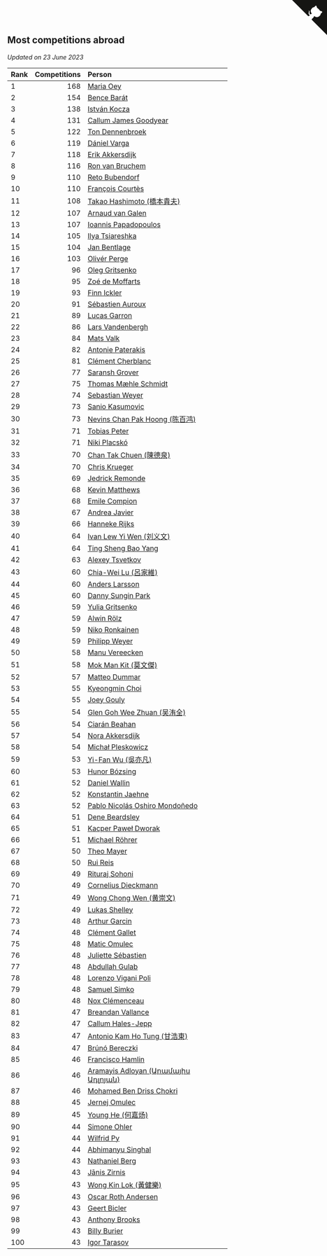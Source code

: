 ## Most competitions abroad

*Updated on 23 June 2023*

| Rank | Competitions | Person |
| :--- | ---: | :--- |
| 1 | 168 | [Maria Oey](https://www.worldcubeassociation.org/persons/2007OEYM01) |
| 2 | 154 | [Bence Barát](https://www.worldcubeassociation.org/persons/2008BARA01) |
| 3 | 138 | [István Kocza](https://www.worldcubeassociation.org/persons/2005KOCZ01) |
| 4 | 131 | [Callum James Goodyear](https://www.worldcubeassociation.org/persons/2012GOOD02) |
| 5 | 122 | [Ton Dennenbroek](https://www.worldcubeassociation.org/persons/2003DENN01) |
| 6 | 119 | [Dániel Varga](https://www.worldcubeassociation.org/persons/2008VARG01) |
| 7 | 118 | [Erik Akkersdijk](https://www.worldcubeassociation.org/persons/2005AKKE01) |
| 8 | 116 | [Ron van Bruchem](https://www.worldcubeassociation.org/persons/2003BRUC01) |
| 9 | 110 | [Reto Bubendorf](https://www.worldcubeassociation.org/persons/2012BUBE01) |
| 10 | 110 | [François Courtès](https://www.worldcubeassociation.org/persons/2008COUR01) |
| 11 | 108 | [Takao Hashimoto (橋本貴夫)](https://www.worldcubeassociation.org/persons/2007HASH01) |
| 12 | 107 | [Arnaud van Galen](https://www.worldcubeassociation.org/persons/2006GALE01) |
| 13 | 107 | [Ioannis Papadopoulos](https://www.worldcubeassociation.org/persons/2013PAPA01) |
| 14 | 105 | [Ilya Tsiareshka](https://www.worldcubeassociation.org/persons/2012TERE01) |
| 15 | 104 | [Jan Bentlage](https://www.worldcubeassociation.org/persons/2010BENT01) |
| 16 | 103 | [Olivér Perge](https://www.worldcubeassociation.org/persons/2007PERG01) |
| 17 | 96 | [Oleg Gritsenko](https://www.worldcubeassociation.org/persons/2011GRIT01) |
| 18 | 95 | [Zoé de Moffarts](https://www.worldcubeassociation.org/persons/2010MOFF02) |
| 19 | 93 | [Finn Ickler](https://www.worldcubeassociation.org/persons/2012ICKL01) |
| 20 | 91 | [Sébastien Auroux](https://www.worldcubeassociation.org/persons/2008AURO01) |
| 21 | 89 | [Lucas Garron](https://www.worldcubeassociation.org/persons/2006GARR01) |
| 22 | 86 | [Lars Vandenbergh](https://www.worldcubeassociation.org/persons/2003VAND01) |
| 23 | 84 | [Mats Valk](https://www.worldcubeassociation.org/persons/2007VALK01) |
| 24 | 82 | [Antonie Paterakis](https://www.worldcubeassociation.org/persons/2012PATE01) |
| 25 | 81 | [Clément Cherblanc](https://www.worldcubeassociation.org/persons/2014CHER05) |
| 26 | 77 | [Saransh Grover](https://www.worldcubeassociation.org/persons/2014GROV01) |
| 27 | 75 | [Thomas Mæhle Schmidt](https://www.worldcubeassociation.org/persons/2013SCHM02) |
| 28 | 74 | [Sebastian Weyer](https://www.worldcubeassociation.org/persons/2010WEYE02) |
| 29 | 73 | [Sanio Kasumovic](https://www.worldcubeassociation.org/persons/2009KASU01) |
| 30 | 73 | [Nevins Chan Pak Hoong (陈百鸿)](https://www.worldcubeassociation.org/persons/2010CHAN20) |
| 31 | 71 | [Tobias Peter](https://www.worldcubeassociation.org/persons/2014PETE03) |
| 32 | 71 | [Niki Placskó](https://www.worldcubeassociation.org/persons/2008PLAC01) |
| 33 | 70 | [Chan Tak Chuen (陳德泉)](https://www.worldcubeassociation.org/persons/2007CHUE01) |
| 34 | 70 | [Chris Krueger](https://www.worldcubeassociation.org/persons/2006KRUE01) |
| 35 | 69 | [Jedrick Remonde](https://www.worldcubeassociation.org/persons/2008REMO01) |
| 36 | 68 | [Kevin Matthews](https://www.worldcubeassociation.org/persons/2010MATT02) |
| 37 | 68 | [Emile Compion](https://www.worldcubeassociation.org/persons/2007COMP01) |
| 38 | 67 | [Andrea Javier](https://www.worldcubeassociation.org/persons/2010JAVI01) |
| 39 | 66 | [Hanneke Rijks](https://www.worldcubeassociation.org/persons/2008RIJK01) |
| 40 | 64 | [Ivan Lew Yi Wen (刘义文)](https://www.worldcubeassociation.org/persons/2012WENI01) |
| 41 | 64 | [Ting Sheng Bao Yang](https://www.worldcubeassociation.org/persons/2008BAOY01) |
| 42 | 63 | [Alexey Tsvetkov](https://www.worldcubeassociation.org/persons/2017TSVE02) |
| 43 | 60 | [Chia-Wei Lu (呂家維)](https://www.worldcubeassociation.org/persons/2007LUCH01) |
| 44 | 60 | [Anders Larsson](https://www.worldcubeassociation.org/persons/2003LARS01) |
| 45 | 60 | [Danny Sungin Park](https://www.worldcubeassociation.org/persons/2015PARK13) |
| 46 | 59 | [Yulia Gritsenko](https://www.worldcubeassociation.org/persons/2012SIDO01) |
| 47 | 59 | [Alwin Rölz](https://www.worldcubeassociation.org/persons/2016ROLZ01) |
| 48 | 59 | [Niko Ronkainen](https://www.worldcubeassociation.org/persons/2010RONK01) |
| 49 | 59 | [Philipp Weyer](https://www.worldcubeassociation.org/persons/2010WEYE01) |
| 50 | 58 | [Manu Vereecken](https://www.worldcubeassociation.org/persons/2010VERE01) |
| 51 | 58 | [Mok Man Kit (莫文傑)](https://www.worldcubeassociation.org/persons/2009KITM01) |
| 52 | 57 | [Matteo Dummar](https://www.worldcubeassociation.org/persons/2017DUMM01) |
| 53 | 55 | [Kyeongmin Choi](https://www.worldcubeassociation.org/persons/2017CHOI07) |
| 54 | 55 | [Joey Gouly](https://www.worldcubeassociation.org/persons/2007GOUL01) |
| 55 | 54 | [Glen Goh Wee Zhuan (吴洧全)](https://www.worldcubeassociation.org/persons/2015ZHUA01) |
| 56 | 54 | [Ciarán Beahan](https://www.worldcubeassociation.org/persons/2012BEAH01) |
| 57 | 54 | [Nora Akkersdijk](https://www.worldcubeassociation.org/persons/2009CHRI03) |
| 58 | 54 | [Michał Pleskowicz](https://www.worldcubeassociation.org/persons/2009PLES01) |
| 59 | 53 | [Yi-Fan Wu (吳亦凡)](https://www.worldcubeassociation.org/persons/2010WUIF01) |
| 60 | 53 | [Hunor Bózsing](https://www.worldcubeassociation.org/persons/2009BOZS01) |
| 61 | 52 | [Daniel Wallin](https://www.worldcubeassociation.org/persons/2013WALL03) |
| 62 | 52 | [Konstantin Jaehne](https://www.worldcubeassociation.org/persons/2015JAEH01) |
| 63 | 52 | [Pablo Nicolás Oshiro Mondoñedo](https://www.worldcubeassociation.org/persons/2010MOND01) |
| 64 | 51 | [Dene Beardsley](https://www.worldcubeassociation.org/persons/2009BEAR01) |
| 65 | 51 | [Kacper Paweł Dworak](https://www.worldcubeassociation.org/persons/2020DWOR01) |
| 66 | 51 | [Michael Röhrer](https://www.worldcubeassociation.org/persons/2009ROHR01) |
| 67 | 50 | [Theo Mayer](https://www.worldcubeassociation.org/persons/2012MAYE01) |
| 68 | 50 | [Rui Reis](https://www.worldcubeassociation.org/persons/2015REIS02) |
| 69 | 49 | [Rituraj Sohoni](https://www.worldcubeassociation.org/persons/2012SOHO01) |
| 70 | 49 | [Cornelius Dieckmann](https://www.worldcubeassociation.org/persons/2009DIEC01) |
| 71 | 49 | [Wong Chong Wen (黄崇文)](https://www.worldcubeassociation.org/persons/2014WENW01) |
| 72 | 49 | [Lukas Shelley](https://www.worldcubeassociation.org/persons/2016SHEL03) |
| 73 | 48 | [Arthur Garcin](https://www.worldcubeassociation.org/persons/2014GARC27) |
| 74 | 48 | [Clément Gallet](https://www.worldcubeassociation.org/persons/2004GALL02) |
| 75 | 48 | [Matic Omulec](https://www.worldcubeassociation.org/persons/2010OMUL02) |
| 76 | 48 | [Juliette Sébastien](https://www.worldcubeassociation.org/persons/2014SEBA01) |
| 77 | 48 | [Abdullah Gulab](https://www.worldcubeassociation.org/persons/2014GULA02) |
| 78 | 48 | [Lorenzo Vigani Poli](https://www.worldcubeassociation.org/persons/2007POLI01) |
| 79 | 48 | [Samuel Simko](https://www.worldcubeassociation.org/persons/2016SIMK01) |
| 80 | 48 | [Nox Clémenceau](https://www.worldcubeassociation.org/persons/2015CLEM03) |
| 81 | 47 | [Breandan Vallance](https://www.worldcubeassociation.org/persons/2007VALL01) |
| 82 | 47 | [Callum Hales-Jepp](https://www.worldcubeassociation.org/persons/2012HALE01) |
| 83 | 47 | [Antonio Kam Ho Tung (甘浩東)](https://www.worldcubeassociation.org/persons/2017TUNG13) |
| 84 | 47 | [Brúnó Bereczki](https://www.worldcubeassociation.org/persons/2008BERE01) |
| 85 | 46 | [Francisco Hamlin](https://www.worldcubeassociation.org/persons/2012HAML01) |
| 86 | 46 | [Aramayis Adloyan (Արամայիս Ադլոյան)](https://www.worldcubeassociation.org/persons/2012ADLO01) |
| 87 | 46 | [Mohamed Ben Driss Chokri](https://www.worldcubeassociation.org/persons/2015CHOK01) |
| 88 | 45 | [Jernej Omulec](https://www.worldcubeassociation.org/persons/2010OMUL01) |
| 89 | 45 | [Young He (何嘉炀)](https://www.worldcubeassociation.org/persons/2014HEYO01) |
| 90 | 44 | [Simone Ohler](https://www.worldcubeassociation.org/persons/2014OHLE01) |
| 91 | 44 | [Wilfrid Py](https://www.worldcubeassociation.org/persons/2016PYWI01) |
| 92 | 44 | [Abhimanyu Singhal](https://www.worldcubeassociation.org/persons/2013SING12) |
| 93 | 43 | [Nathaniel Berg](https://www.worldcubeassociation.org/persons/2012BERG04) |
| 94 | 43 | [Jānis Zirnis](https://www.worldcubeassociation.org/persons/2013ZIRN01) |
| 95 | 43 | [Wong Kin Lok (黃健樂)](https://www.worldcubeassociation.org/persons/2014LOKW01) |
| 96 | 43 | [Oscar Roth Andersen](https://www.worldcubeassociation.org/persons/2008ANDE02) |
| 97 | 43 | [Geert Bicler](https://www.worldcubeassociation.org/persons/2010BICL01) |
| 98 | 43 | [Anthony Brooks](https://www.worldcubeassociation.org/persons/2008SEAR01) |
| 99 | 43 | [Billy Burier](https://www.worldcubeassociation.org/persons/2014BURI01) |
| 100 | 43 | [Igor Tarasov](https://www.worldcubeassociation.org/persons/2016TARA04) |


<a href="https://github.com/JustinTimeCuber/wca_statistics" class="github-corner" aria-label="View source on Github"><svg width="80" height="80" viewBox="0 0 250 250" style="fill:#151513; color:#fff; position: absolute; top: 0; border: 0; right: 0;" aria-hidden="true"><path d="M0,0 L115,115 L130,115 L142,142 L250,250 L250,0 Z"></path><path d="M128.3,109.0 C113.8,99.7 119.0,89.6 119.0,89.6 C122.0,82.7 120.5,78.6 120.5,78.6 C119.2,72.0 123.4,76.3 123.4,76.3 C127.3,80.9 125.5,87.3 125.5,87.3 C122.9,97.6 130.6,101.9 134.4,103.2" fill="currentColor" style="transform-origin: 130px 106px;" class="octo-arm"></path><path d="M115.0,115.0 C114.9,115.1 118.7,116.5 119.8,115.4 L133.7,101.6 C136.9,99.2 139.9,98.4 142.2,98.6 C133.8,88.0 127.5,74.4 143.8,58.0 C148.5,53.4 154.0,51.2 159.7,51.0 C160.3,49.4 163.2,43.6 171.4,40.1 C171.4,40.1 176.1,42.5 178.8,56.2 C183.1,58.6 187.2,61.8 190.9,65.4 C194.5,69.0 197.7,73.2 200.1,77.6 C213.8,80.2 216.3,84.9 216.3,84.9 C212.7,93.1 206.9,96.0 205.4,96.6 C205.1,102.4 203.0,107.8 198.3,112.5 C181.9,128.9 168.3,122.5 157.7,114.1 C157.9,116.9 156.7,120.9 152.7,124.9 L141.0,136.5 C139.8,137.7 141.6,141.9 141.8,141.8 Z" fill="currentColor" class="octo-body"></path></svg></a><style>.github-corner:hover .octo-arm{animation:octocat-wave 560ms ease-in-out}@keyframes octocat-wave{0%,100%{transform:rotate(0)}20%,60%{transform:rotate(-25deg)}40%,80%{transform:rotate(10deg)}}@media (max-width:500px){.github-corner:hover .octo-arm{animation:none}.github-corner .octo-arm{animation:octocat-wave 560ms ease-in-out}}</style>
